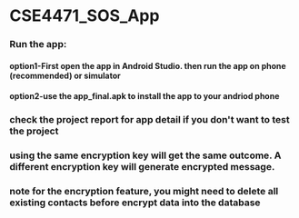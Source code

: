 # CSE4471_SOS_App
### Run the app: 
#### option1-First open the app in Android Studio. then run the app on phone (recommended) or simulator
#### option2-use the app_final.apk to install the app to your andriod phone
### check the project report for app detail if you don't want to test the project
### using the same encryption key will get the same outcome. A different encryption key will generate encrypted message.
### note for the encryption feature, you might need to delete all existing contacts before encrypt data into the database




